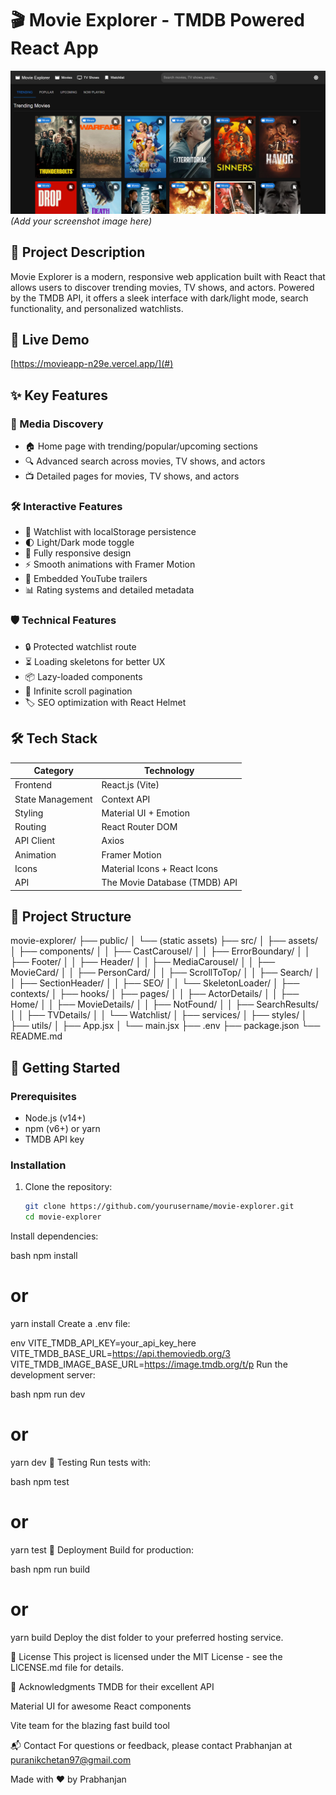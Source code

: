 # 🎬 Movie Explorer - TMDB Powered React App

![Project Screenshot](./image.png) 
*(Add your screenshot image here)*

## 🌟 Project Description
Movie Explorer is a modern, responsive web application built with React that allows users to discover trending movies, TV shows, and actors. Powered by the TMDB API, it offers a sleek interface with dark/light mode, search functionality, and personalized watchlists.

## 🚀 Live Demo
[https://movieapp-n29e.vercel.app/](#) 

## ✨ Key Features

### 🎥 Media Discovery
- 🏠 Home page with trending/popular/upcoming sections
- 🔍 Advanced search across movies, TV shows, and actors
- 📺 Detailed pages for movies, TV shows, and actors

### 🛠 Interactive Features
- 💾 Watchlist with localStorage persistence
- 🌓 Light/Dark mode toggle
- 📱 Fully responsive design
- ⚡ Smooth animations with Framer Motion
- 🎥 Embedded YouTube trailers
- 📊 Rating systems and detailed metadata

### 🛡 Technical Features
- 🔒 Protected watchlist route
- ⏳ Loading skeletons for better UX
- 📦 Lazy-loaded components
- 🔄 Infinite scroll pagination
- 🏷 SEO optimization with React Helmet

## 🛠 Tech Stack

| Category       | Technology                          |
|----------------|-------------------------------------|
| Frontend       | React.js (Vite)                     |
| State Management | Context API                        |
| Styling        | Material UI + Emotion               |
| Routing        | React Router DOM                    |
| API Client     | Axios                               |
| Animation      | Framer Motion                       |
| Icons          | Material Icons + React Icons        |
| API            | The Movie Database (TMDB) API       |

## 📁 Project Structure
movie-explorer/
├── public/
│ └── (static assets)
├── src/
│ ├── assets/ 
│ ├── components/ 
│ │ ├── CastCarousel/
│ │ ├── ErrorBoundary/ 
│ │ ├── Footer/ 
│ │ ├── Header/ 
│ │ ├── MediaCarousel/ 
│ │ ├── MovieCard/ 
│ │ ├── PersonCard/ 
│ │ ├── ScrollToTop/ 
│ │ ├── Search/ 
│ │ ├── SectionHeader/ 
│ │ ├── SEO/ 
│ │ └── SkeletonLoader/
│ ├── contexts/ 
│ ├── hooks/ 
│ ├── pages/ 
│ │ ├── ActorDetails/ 
│ │ ├── Home/ 
│ │ ├── MovieDetails/ 
│ │ ├── NotFound/ 
│ │ ├── SearchResults/ 
│ │ ├── TVDetails/ 
│ │ └── Watchlist/
│ ├── services/
│ ├── styles/ 
│ ├── utils/ 
│ ├── App.jsx 
│ └── main.jsx 
├── .env 
├── package.json 
└── README.md 


## 🏁 Getting Started

### Prerequisites
- Node.js (v14+)
- npm (v6+) or yarn
- TMDB API key

### Installation
1. Clone the repository:
   ```bash
   git clone https://github.com/yourusername/movie-explorer.git
   cd movie-explorer
Install dependencies:

bash
npm install
# or
yarn install
Create a .env file:

env
VITE_TMDB_API_KEY=your_api_key_here
VITE_TMDB_BASE_URL=https://api.themoviedb.org/3
VITE_TMDB_IMAGE_BASE_URL=https://image.tmdb.org/t/p
Run the development server:

bash
npm run dev
# or
yarn dev
🧪 Testing
Run tests with:

bash
npm test
# or
yarn test
🚀 Deployment
Build for production:

bash
npm run build
# or
yarn build
Deploy the dist folder to your preferred hosting service.

📝 License
This project is licensed under the MIT License - see the LICENSE.md file for details.

🙏 Acknowledgments
TMDB for their excellent API

Material UI for awesome React components

Vite team for the blazing fast build tool

📬 Contact
For questions or feedback, please contact Prabhanjan at puranikchetan97@gmail.com

Made with ❤️ by Prabhanjan
